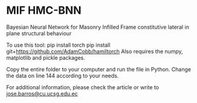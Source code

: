 # MIF HMC-BNN
 Bayesian Neural Network for Masonry Infilled Frame constitutive lateral in plane structural behaviour

To use this tool:
	pip install torch
	pip install git+https://github.com/AdamCobb/hamiltorch
	Also requires the numpy, matplotlib and pickle packages.

Copy the entire folder to your computer and run the file in Python. Change the data on line 144 according to your needs. 

For additional information, please check the article or write to jose.barros@cu.ucsg.edu.ec
